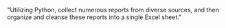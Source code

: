 "Utilizing Python, collect numerous reports from diverse sources, and then organize and cleanse these reports into a single Excel sheet."
